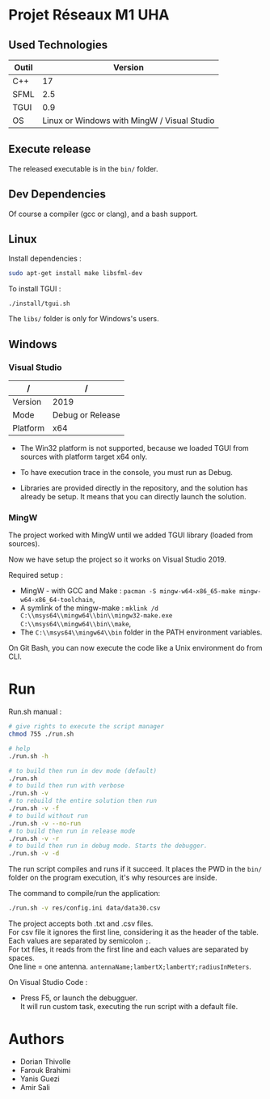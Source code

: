 # Projet Réseaux M1 UHA

## Used Technologies

Outil | Version
------|--------
C++   | 17
SFML  | 2.5
TGUI  | 0.9
OS    | Linux or Windows with MingW / Visual Studio

## Execute release

The released executable is in the `bin/` folder.


## Dev Dependencies

Of course a compiler (gcc or clang), and a bash support.

## Linux

Install dependencies :

```sh
sudo apt-get install make libsfml-dev
```


To install TGUI :

```
./install/tgui.sh
```


The `libs/` folder is only for Windows's users.

## Windows

### Visual Studio

/         | /
----------|---------
Version   | 2019
Mode      | Debug or Release
Platform  | x64

* The Win32 platform is not supported, because we loaded TGUI from sources with platform target x64 only.

* To have execution trace in the console, you must run as Debug.

* Libraries are provided directly in the repository, and the solution has already be setup. It means that you can directly launch the solution.

### MingW

The project worked with MingW until we added TGUI library (loaded from sources).

Now we have setup the project so it works on Visual Studio 2019.

Required setup :

* MingW - with GCC and Make : `pacman -S mingw-w64-x86_65-make mingw-w64-x86_64-toolchain`,
* A symlink of the mingw-make : `mklink /d C:\\msys64\\mingw64\\bin\\mingw32-make.exe C:\\msys64\\mingw64\\bin\\make`,
* The `C:\\msys64\\mingw64\\bin` folder in the PATH environment variables.

On Git Bash, you can now execute the code like a Unix environment do from CLI.


# Run

Run.sh manual :
```sh
# give rights to execute the script manager
chmod 755 ./run.sh

# help
./run.sh -h

# to build then run in dev mode (default)
./run.sh
# to build then run with verbose
./run.sh -v
# to rebuild the entire solution then run
./run.sh -v -f
# to build without run
./run.sh -v --no-run
# to build then run in release mode
./run.sh -v -r
# to build then run in debug mode. Starts the debugger.
./run.sh -v -d
```

The run script compiles and runs if it succeed. It places the PWD in the `bin/` folder on the program execution, it's why resources are inside.

The command to compile/run the application:
```sh
./run.sh -v res/config.ini data/data30.csv
```

The project accepts both .txt and .csv files.<br>
For csv file it ignores the first line, considering it as the header of the table. Each values are separated by semicolon `;`.<br>
For txt files, it reads from the first line and each values are separated by spaces.<br>
One line = one antenna. `antennaName;lambertX;lambertY;radiusInMeters`.

On Visual Studio Code :
- Press F5, or launch the debugguer.<br>It will run custom task, executing the run script with a default file.

# Authors

- Dorian Thivolle
- Farouk Brahimi
- Yanis Guezi
- Amir Sali
